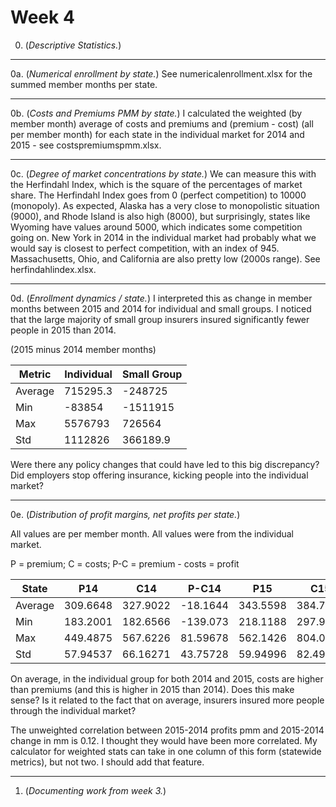 # Week 4

0. (*Descriptive Statistics.*) 

- - -

0a. (*Numerical enrollment by state.*) See numericalenrollment.xlsx for the summed member months per state.

- - -

0b. (*Costs and Premiums PMM by state.*) I calculated the weighted (by member month) average of costs and premiums and (premium - cost) (all per member month) for each state in the individual market for 2014 and 2015 - see costspremiumspmm.xlsx.

- - -

0c. (*Degree of market concentrations by state.*) We can measure this with the Herfindahl Index, which is the square of the percentages of market share. The Herfindahl Index goes from 0 (perfect competition) to 10000 (monopoly).  As expected, Alaska has a very close to monopolistic situation (9000), and Rhode Island is also high (8000), but surprisingly, states like Wyoming have values around 5000, which indicates some competition going on. New York in 2014 in the individual market had probably what we would say is closest to perfect competition, with an index of 945. Massachusetts, Ohio, and California are also pretty low (2000s range). See herfindahlindex.xlsx.

- - -

0d. (*Enrollment dynamics / state.*) I interpreted this as change in member months between 2015 and 2014 for individual and small groups. I noticed that the large majority of small group insurers insured significantly fewer people in 2015 than 2014.

(2015 minus 2014 member months)

| Metric  | Individual | Small Group |
|---------|------------|-------------|
| Average | 715295.3   | -248725     |
| Min     | -83854     | -1511915    |
| Max     | 5576793    | 726564      |
| Std     | 1112826    | 366189.9    |

Were there any policy changes that could have led to this big discrepancy? Did employers stop offering insurance, kicking people into the individual market?



- - -

0e. (*Distribution of profit margins, net profits per state.*) 

All values are per member month. All values were from the individual market.

P = premium; C = costs; P-C = premium - costs = profit

| State   | P14      | C14      | P-C14    | P15      | C15      | P-C15    |
|---------|----------|----------|----------|----------|----------|----------|
| Average | 309.6648 | 327.9022 | -18.1644 | 343.5598 | 384.7879 | -41.228  |
| Min     | 183.2001 | 182.6566 | -139.073 | 218.1188 | 297.9602 | -241.941 |
| Max     | 449.4875 | 567.6226 | 81.59678 | 562.1426 | 804.0833 | 66.93816 |
| Std     | 57.94537 | 66.16271 | 43.75728 | 59.94996 | 82.49096 | 55.21699 |

On average, in the individual group for both 2014 and 2015, costs are higher than premiums (and this is higher in 2015 than 2014). Does this make sense? Is it related to the fact that on average, insurers insured more people through the individual market?

The unweighted correlation between 2015-2014 profits pmm and 2015-2014 change in mm is 0.12. I thought they would have been more correlated. My calculator for weighted stats can take in one column of this form (statewide metrics), but not two.  I should add that feature.

- - -

1. (*Documenting work from week 3.*)